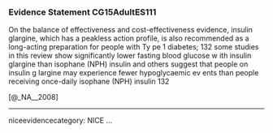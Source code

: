 ### Evidence Statement CG15AdultES111
On the balance of effectiveness and cost-effectiveness evidence, insulin glargine, which has a peakless action profile, is also recommended as a long-acting preparation for people with Ty pe 1 diabetes; 132 some studies in this review show significantly lower fasting blood glucose w ith insulin glargine than isophane (NPH) insulin and others suggest that people on insulin g largine may experience fewer hypoglycaemic ev ents than people receiving once-daily isophane (NPH) insulin 132

[@_NA__2008]

---
niceevidencecategory: NICE
...


